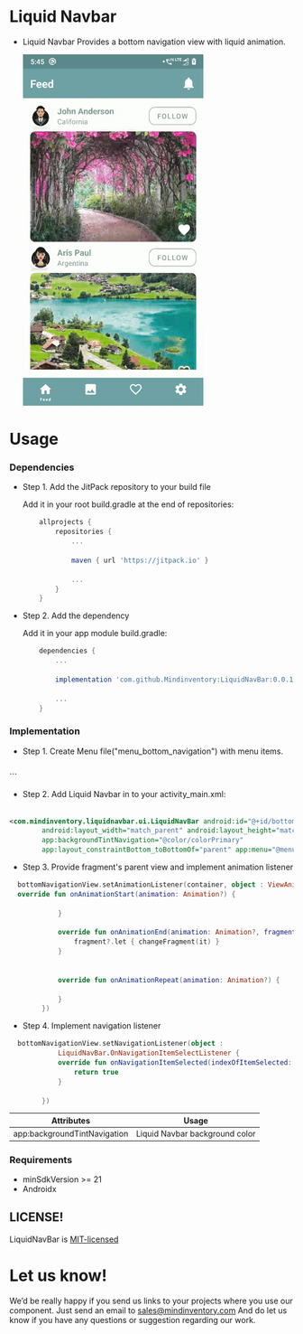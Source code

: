 # Liquid Navbar

* Liquid Navbar Provides a bottom navigation view with liquid animation.

  ![ezgif.com-gif-maker__3_](/media/feature.gif)

# Usage

### Dependencies

* Step 1. Add the JitPack repository to your build file

  Add it in your root build.gradle at the end of repositories:

    ```groovy
	    allprojects {
		    repositories {
                ...
  
			    maven { url 'https://jitpack.io' }
  
                ...
		    }
	    }
    ``` 
* Step 2. Add the dependency

  Add it in your app module build.gradle:

    ```groovy
        dependencies {
            ...
  
            implementation 'com.github.Mindinventory:LiquidNavBar:0.0.1'
  
            ...
        }
    ``` 

### Implementation

* Step 1. Create Menu file("menu_bottom_navigation") with menu items.

    ```xml

<menu xmlns:android="http://schemas.android.com/apk/res/android">
    <group android:checkableBehavior="single">
        <item
            android:id="@+id/nav_camera"
            android:icon="@drawable/home"
            android:title="@string/feed" />
        <item
            android:id="@+id/nav_gallery"
            android:icon="@drawable/ic_gallery"
            android:title="@string/gallery" />
        <item
            android:id="@+id/nav_slideshow"
            android:icon="@drawable/ic_favorite"
            android:title="@string/favorite" />
        <item
            android:id="@+id/nav_manage"
            android:icon="@drawable/ic_setting"
            android:title="@string/settings" />
    </group>

</menu>
```

* Step 2. Add Liquid Navbar in to your activity_main.xml:

```xml

<com.mindinventory.liquidnavbar.ui.LiquidNavBar android:id="@+id/bottomNavigationView"
        android:layout_width="match_parent" android:layout_height="match_parent"
        app:backgroundTintNavigation="@color/colorPrimary"
        app:layout_constraintBottom_toBottomOf="parent" app:menu="@menu/menu_bottom_navigation" />
```

* Step 3. Provide fragment's parent view and implement animation listener

```kotlin 
  bottomNavigationView.setAnimationListener(container, object : ViewAnimationListener {
  override fun onAnimationStart(animation: Animation?) {

            }

            override fun onAnimationEnd(animation: Animation?, fragment: Fragment?) {
                fragment?.let { changeFragment(it) }
            }


            override fun onAnimationRepeat(animation: Animation?) {

            }
        })
 ```         

* Step 4. Implement navigation listener

```kotlin 
  bottomNavigationView.setNavigationListener(object :
            LiquidNavBar.OnNavigationItemSelectListener {
            override fun onNavigationItemSelected(indexOfItemSelected: Int): Boolean {
                return true
            }

        })
 ```         

| Attributes | Usage |
| ------ | ------ |
| app:backgroundTintNavigation | Liquid Navbar background color |

### Requirements

* minSdkVersion >= 21
* Androidx

## LICENSE!
LiquidNavBar is [MIT-licensed](/LICENSE) 

# Let us know!

We’d be really happy if you send us links to your projects where you use our component. Just send an
email to sales@mindinventory.com And do let us know if you have any questions or suggestion
regarding our work.




